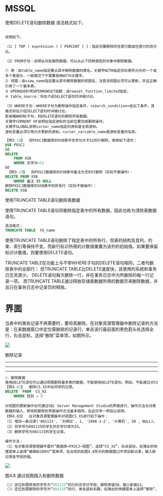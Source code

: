 # MSSQL

使用DELETE语句删除数据
语法格式如下。

```sql

```

```
说明如下。

（1）[ TOP ( expression ) [ PERCENT ] ]：指定将要删除的任意行数或任意行的百分比。

（2）FROM子句：说明从何处删除数据。可以从以下四种类型的对象中删除数据。

① 表：由table_name指定要从其中删除数据的表名，关键字WITH指定目标表所允许的一个或多个表提示，一般情况下不需要使用WITH关键字。
② 视图：由view_name指定要从其中删除数据的视图名，注意该视图必须可以更新，并且正确引用了一个基本表。
③ OPENQUERY和OPENROWSET函数：由rowset_function_limited指定。
④ table_source：将在介绍SELECT语句时详细讨论。

（3）WHERE子句：WHERE子句为删除操作指定条件，<search_condition>给出了条件，其格式将在介绍SELECT语句时详细讨论。
若省略WHERE子句，则DELETE语句将删除所有数据。
关键字CURRENT OF说明在指定游标的当前位置完成删除操作。
关键字GLOBAL说明cursor_name指定的游标是全局游标。
游标变量必须引用允许更新的游标。cursor_variable_name是游标变量的名称。

```

```sql
【例3.18】  将PXSCJ数据库的XSB表中总学分大于52的行删除，使用如下语句：
USE PXSCJ
GO
DELETE  
	FROM XSB
	WHERE 总学分>52
GO
 【例3.19】  将PXSCJ数据库的XSB表中备注为空的行删除（实际不做操作）：
DELETE FROM XSB
	WHERE 备注 IS NULL
删除PXSCJ数据库的XSB表中的所有行（实际不做操作）：
DELETE XSB


```

使用TRUNCATE TABLE语句删除表数据

使用TRUNCATE TABLE语句将删除指定表中的所有数据，因此也称为清除表数据语句。

```sql
语法格式：
TRUNCATE TABLE  tb_name
```

使用TRUNCATE TABLE语句删除了指定表中的所有行，但表的结构及其列、约束、索引等保持不变，而新行标识所用的计数值重置为该列的初始值。如果要保留标识计数值，则要使用DELETE语句。

TRUNCATE TABLE在功能上与不带WHERE子句的DELETE语句相同，二者均删除表中的全部行；
但TRUNCATE TABLE比DELETE速度快，且使用的系统和事务日志资源少。
DELETE语句每次删除一行，并在事务日志中为所删除的每一行记录一项。
而TRUNCATE TABLE通过释放存储表数据所用的数据页来删除数据，并且只在事务日志中记录页的释放。









# 界面

当表中的某些记录不再需要时，要将其删除。在对象资源管理器中删除记录的方法是：在表数据窗口中定位需删除的记录行，单击该行最前面的黑色箭头处选择全行，右击鼠标，选择“删除”菜单项，如图所示。

![](https://img1.zlogs.net/20/20200121235825.png)

删除记录







----------

-----------

-----------



```sql
4．删除数据
使用DELETE语句可以通过视图删除基本表的数据，不能使用DELETE语句。例如，不能通过对CS_KC视图执行DELETE语句而删除与之相关的基本表XSB及CJB表的数据。
【例4.82】  删除CS_XS中女同学的记录。
DELETE  FROM  CS_XS 
	WHERE 性别 = 0

```

```
对视图的更新操作也可通过SQL Server Management Studio的界面进行，操作方法与对表数据的插入、修改和删除的界面操作方法基本相同，在此仅举一例加以说明。
【例4.83】  在对象资源管理器中对视图CS_XS进行如下操作：
（1）增加一条记录('081115', '刘明仪', 1, '1998-3-2', '计算机', 50 , NULL)。
（2）将学号为081115的学生的总学分改为55。
（3）删除学号为081115的学生记录。
```

```
操作方法：
（1）在对象资源管理器中展开“数据库→PXSCJ→视图”，选择“CS_XS”，右击鼠标，在弹出的快捷菜单上选择“编辑前200行”菜单项，在出现的如图4.8所示的数据窗口中添加新记录，输入新记录各字段的值。
```

![](https://img1.zlogs.net/20/20200121235826.png)

图4.8  通过视图插入和删除数据

```sql
（2）定位到需修改的学号为“081115”的行的总学分字段，删除原值50，输入新值52。
（3）定位到需删除的学号为“081115”的行，单击鼠标右键，在弹出的快捷菜单上选择“删除”，弹出“确认删除”对话框，在其中单击“是”按钮完成删除操作。
```



















